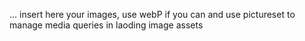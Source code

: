 ... insert here your images, use webP if you can and use pictureset to manage media queries in laoding image assets
